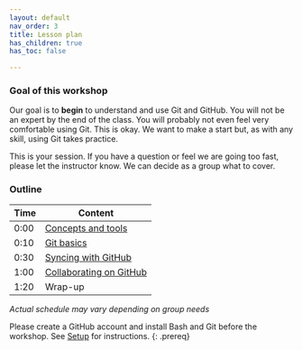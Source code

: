 ```yaml
---
layout: default
nav_order: 3
title: Lesson plan
has_children: true
has_toc: false

---
```

### Goal of this workshop

Our goal is to **begin** to understand and use Git and GitHub. You will not be an expert by the end of the class. You will probably not even feel very comfortable using Git. This is okay. We want to make a start but, as with any skill, using Git takes practice.

This is your session. If you have a question or feel we are going too fast, please let the instructor know. We can decide as a group what to cover.

### Outline

| Time | Content 
| --- | --- 
| 0:00 | [Concepts and tools](lesson/01_what_is_git.md)
| 0:10 | [Git basics](lesson/02_getting_started.md)
| 0:30 | [Syncing with GitHub](lesson/03_sync.md)
| 1:00 | [Collaborating on GitHub](lesson/04_collab.md)
| 1:20 | Wrap-up

_Actual schedule may vary depending on group needs_



Please create a GitHub account and install Bash and Git before the workshop. See [Setup](../index.md) for instructions.
{: .prereq}
